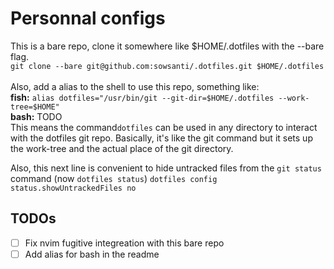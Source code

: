 # Personnal configs

This is a bare repo, clone it somewhere like $HOME/.dotfiles with the --bare flag.
<br>
`git clone --bare git@github.com:sowsanti/.dotfiles.git $HOME/.dotfiles`
<br>
<br>
Also, add a alias to the shell to use this repo, something like:
<br>
**fish:**
`alias dotfiles="/usr/bin/git --git-dir=$HOME/.dotfiles --work-tree=$HOME"`<br>
**bash:** TODO
<br>
This means the command`dotfiles` can be used in any directory to interact with the dotfiles git repo.
Basically, it's like the git command but it sets up the work-tree and the actual place of the git directory.

Also, this next line is convenient to hide untracked files from the `git status` command (now `dotfiles status`)
`dotfiles config status.showUntrackedFiles no`

## TODOs

- [ ] Fix nvim fugitive integreation with this bare repo
- [ ] Add alias for bash in the readme
